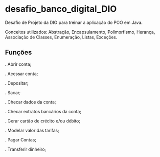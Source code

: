 # desafio_banco_digital_DIO
Desafio de Projeto da DIO para treinar a aplicação do POO em Java.

Conceitos utilizados: Abstração, Encapsulamento, Polimorfismo, Herança, Associação de Classes, Enumeração, Listas, Exceções.

## Funções
. Abrir conta;

. Acessar conta;

. Depositar;

. Sacar;

. Checar dados da conta;

. Checar extratos bancários da conta;

. Gerar cartão de crédito e/ou débito;

. Modelar valor das tarifas;

. Pagar Contas;

. Transferir dinheiro;
